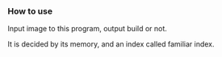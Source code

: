 ### How to use

Input image to this program, output build or not.

It is decided by its memory, and an index called familiar index.